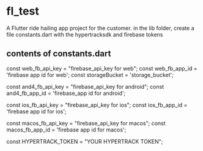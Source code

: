 # fl_test

A Flutter ride hailing app project for the customer.
in the lib folder, create a file constants.dart with the hypertracksdk and firebase tokens

## contents of constants.dart
const web_fb_api_key = "firebase_api_key for web";
const web_fb_app_id = 'firebase app id for web';
const storageBucket = 'storage_bucket';


const and4_fb_api_key = "firebase_api_key for android";
const and4_fb_app_id = 'firebase_app id for android';


const ios_fb_api_key = "firebase_api_key for ios";
const ios_fb_app_id = 'firebase app id for ios';


const macos_fb_api_key = "firebase_api_key for macos";
const macos_fb_app_id = 'firebase app id for macos';

const HYPERTRACK_TOKEN = "YOUR HYPERTRACK TOKEN";

